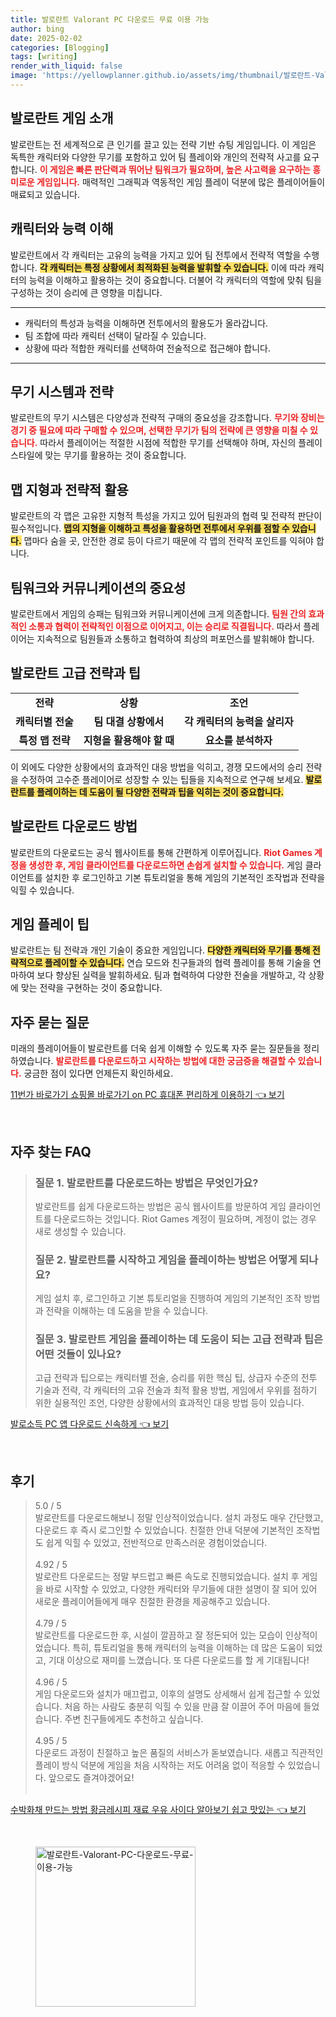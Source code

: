 ```yaml
---
title: 발로란트 Valorant PC 다운로드 무료 이용 가능
author: bing
date: 2025-02-02
categories: [Blogging]
tags: [writing]
render_with_liquid: false
image: 'https://yellowplanner.github.io/assets/img/thumbnail/발로란트-Valorant-PC-다운로드-무료-이용-가능.webp'
---
```



<h2 id='발로란트 게임 소개'>발로란트 게임 소개</h2>

<p>발로란트는 전 세계적으로 큰 인기를 끌고 있는 전략 기반 슈팅 게임입니다. 이 게임은 독특한 캐릭터와 다양한 무기를 포함하고 있어 팀 플레이와 개인의 전략적 사고를 요구합니다. <b><span style="color: #ee2323;">이 게임은 빠른 판단력과 뛰어난 팀워크가 필요하며, 높은 사고력을 요구하는 흥미로운 게임입니다.</span></b> 매력적인 그래픽과 역동적인 게임 플레이 덕분에 많은 플레이어들이 매료되고 있습니다.</p>

<h2 id='캐릭터와 능력 이해'>캐릭터와 능력 이해</h2>

<p>발로란트에서 각 캐릭터는 고유의 능력을 가지고 있어 팀 전투에서 전략적 역할을 수행합니다. <b><span style="background-color: #ffe066;">각 캐릭터는 특정 상황에서 최적화된 능력을 발휘할 수 있습니다.</span></b> 이에 따라 캐릭터의 능력을 이해하고 활용하는 것이 중요합니다. 더불어 각 캐릭터의 역할에 맞춰 팀을 구성하는 것이 승리에 큰 영향을 미칩니다.</p>

<hr />

<ul>
    <li>캐릭터의 특성과 능력을 이해하면 전투에서의 활용도가 올라갑니다.</li>
    <li>팀 조합에 따라 캐릭터 선택이 달라질 수 있습니다.</li>
    <li>상황에 따라 적합한 캐릭터를 선택하여 전술적으로 접근해야 합니다.</li>
</ul>

<hr />

<h2 id='무기 시스템과 전략'>무기 시스템과 전략</h2>

<p>발로란트의 무기 시스템은 다양성과 전략적 구매의 중요성을 강조합니다. <b><span style="color: #ee2323;">무기와 장비는 경기 중 필요에 따라 구매할 수 있으며, 선택한 무기가 팀의 전략에 큰 영향을 미칠 수 있습니다.</span></b> 따라서 플레이어는 적절한 시점에 적합한 무기를 선택해야 하며, 자신의 플레이 스타일에 맞는 무기를 활용하는 것이 중요합니다.</p>

<h2 id='맵 지형과 전략적 활용'>맵 지형과 전략적 활용</h2>

<p>발로란트의 각 맵은 고유한 지형적 특성을 가지고 있어 팀원과의 협력 및 전략적 판단이 필수적입니다. <b><span style="background-color: #ffe066;">맵의 지형을 이해하고 특성을 활용하면 전투에서 우위를 점할 수 있습니다.</span></b> 맵마다 숨을 곳, 안전한 경로 등이 다르기 때문에 각 맵의 전략적 포인트를 익혀야 합니다.</p>

<h2 id='팀워크와 커뮤니케이션의 중요성'>팀워크와 커뮤니케이션의 중요성</h2>

<p>발로란트에서 게임의 승패는 팀워크와 커뮤니케이션에 크게 의존합니다. <b><span style="color: #ee2323;">팀원 간의 효과적인 소통과 협력이 전략적인 이점으로 이어지고, 이는 승리로 직결됩니다.</span></b> 따라서 플레이어는 지속적으로 팀원들과 소통하고 협력하여 최상의 퍼포먼스를 발휘해야 합니다.</p>

<h2 id='발로란트 고급 전략과 팁'>발로란트 고급 전략과 팁</h2>

<table>
    <tr>
        <td style="text-align: center; height: 17px;"><b>전략</b></td>
        <td style="text-align: center; height: 17px;"><b>상황</b></td>
        <td style="text-align: center; height: 17px;"><b>조언</b></td>
    </tr>
    <tr>
        <td style="text-align: center; height: 17px;"><b>캐릭터별 전술</b></td>
        <td style="text-align: center; height: 17px;"><b>팀 대결 상황에서</b></td>
        <td style="text-align: center; height: 17px;"><b>각 캐릭터의 능력을 살리자</b></td>
    </tr>
    <tr>
        <td style="text-align: center; height: 17px;"><b>특정 맵 전략</b></td>
        <td style="text-align: center; height: 17px;"><b>지형을 활용해야 할 때</b></td>
        <td style="text-align: center; height: 17px;"><b>요소를 분석하자</b></td>
    </tr>
</table>

<p>이 외에도 다양한 상황에서의 효과적인 대응 방법을 익히고, 경쟁 모드에서의 승리 전략을 수정하여 고수준 플레이어로 성장할 수 있는 팁들을 지속적으로 연구해 보세요. <b><span style="background-color: #ffe066;">발로란트를 플레이하는 데 도움이 될 다양한 전략과 팁을 익히는 것이 중요합니다.</span></b></p>

<h2 id='발로란트 다운로드 방법'>발로란트 다운로드 방법</h2>

<p>발로란트의 다운로드는 공식 웹사이트를 통해 간편하게 이루어집니다. <b><span style="color: #ee2323;">Riot Games 계정을 생성한 후, 게임 클라이언트를 다운로드하면 손쉽게 설치할 수 있습니다.</span></b> 게임 클라이언트를 설치한 후 로그인하고 기본 튜토리얼을 통해 게임의 기본적인 조작법과 전략을 익힐 수 있습니다.</p>

<h2 id='게임 플레이 팁'>게임 플레이 팁</h2>

<p>발로란트는 팀 전략과 개인 기술이 중요한 게임입니다. <b><span style="background-color: #ffe066;">다양한 캐릭터와 무기를 통해 전략적으로 플레이할 수 있습니다.</span></b> 연습 모드와 친구들과의 협력 플레이를 통해 기술을 연마하여 보다 향상된 실력을 발휘하세요. 팀과 협력하여 다양한 전술을 개발하고, 각 상황에 맞는 전략을 구현하는 것이 중요합니다.</p>

<h2 id='자주 묻는 질문'>자주 묻는 질문</h2>

<p>미래의 플레이어들이 발로란트를 더욱 쉽게 이해할 수 있도록 자주 묻는 질문들을 정리하였습니다. <b><span style="color: #ee2323;">발로란트를 다운로드하고 시작하는 방법에 대한 궁금증을 해결할 수 있습니다.</span></b> 궁금한 점이 있다면 언제든지 확인하세요.</p>


<p><a class="click-button" title="11번가 바로가기 쇼핑몰 바로가기 on PC 휴대폰 편리하게 이용하기" href="https://yellowplanner.github.io/posts/11%EB%B2%88%EA%B0%80-%EB%B0%94%EB%A1%9C%EA%B0%80%EA%B8%B0-%EC%87%BC%ED%95%91%EB%AA%B0-%EB%B0%94%EB%A1%9C%EA%B0%80%EA%B8%B0-on-PC-%ED%9C%B4%EB%8C%80%ED%8F%B0-%ED%8E%B8%EB%A6%AC%ED%95%98%EA%B2%8C-%EC%9D%B4%EC%9A%A9%ED%95%98%EA%B8%B0/" rel="dofollow">11번가 바로가기 쇼핑몰 바로가기 on PC 휴대폰 편리하게 이용하기 👈 보기</a></p><br>
<h2 id='자주_찾는_FAQ'>자주 찾는 FAQ</h2>
<div itemscope="" itemtype="https://schema.org/FAQPage"> 
<blockquote> 
<div itemscope="" itemprop="mainEntity" itemtype="https://schema.org/Question"> 
<h3 itemprop="name">질문 1. 발로란트를 다운로드하는 방법은 무엇인가요?</h3> 
<div itemscope="" itemprop="acceptedAnswer" itemtype="https://schema.org/Answer"> 
<span itemprop="text"> 
<p>발로란트를 쉽게 다운로드하는 방법은 공식 웹사이트를 방문하여 게임 클라이언트를 다운로드하는 것입니다. Riot Games 계정이 필요하며, 계정이 없는 경우 새로 생성할 수 있습니다.</p> 
</span> 
</div> 
</div> 
<div itemscope="" itemprop="mainEntity" itemtype="https://schema.org/Question"> 
<h3 itemprop="name">질문 2. 발로란트를 시작하고 게임을 플레이하는 방법은 어떻게 되나요?</h3> 
<div itemscope="" itemprop="acceptedAnswer" itemtype="https://schema.org/Answer"> 
<span itemprop="text"> 
<p>게임 설치 후, 로그인하고 기본 튜토리얼을 진행하여 게임의 기본적인 조작 방법과 전략을 이해하는 데 도움을 받을 수 있습니다.</p> 
</span> 
</div> 
</div> 
<div itemscope="" itemprop="mainEntity" itemtype="https://schema.org/Question"> 
<h3 itemprop="name">질문 3. 발로란트 게임을 플레이하는 데 도움이 되는 고급 전략과 팁은 어떤 것들이 있나요?</h3> 
<div itemscope="" itemprop="acceptedAnswer" itemtype="https://schema.org/Answer"> 
<span itemprop="text"> 
<p>고급 전략과 팁으로는 캐릭터별 전술, 승리를 위한 핵심 팁, 상급자 수준의 전투 기술과 전략, 각 캐릭터의 고유 전술과 최적 활용 방법, 게임에서 우위를 점하기 위한 실용적인 조언, 다양한 상황에서의 효과적인 대응 방법 등이 있습니다.</p> 
</span> 
</div> 
</div> 
</blockquote> 
</div>
<p><a class="click-button" title="발로소득 PC 앱 다운로드 신속하게" href="https://yellowplanner.github.io/posts/%EB%B0%9C%EB%A1%9C%EC%86%8C%EB%93%9D-PC-%EC%95%B1-%EB%8B%A4%EC%9A%B4%EB%A1%9C%EB%93%9C-%EC%8B%A0%EC%86%8D%ED%95%98%EA%B2%8C/" rel="dofollow">발로소득 PC 앱 다운로드 신속하게 👈 보기</a></p><br>
<h2 id='후기'>후기</h2>
<div itemscope itemtype="https://schema.org/Product">
  <blockquote>
  <div itemprop="review" itemscope itemtype="https://schema.org/Review">
      <div itemprop="reviewRating" itemscope itemtype="https://schema.org/Rating"> <span itemprop="ratingValue">5.0</span> / <span itemprop="bestRating">5</span> </div>
      <span itemprop="reviewBody">발로란트를 다운로드해보니 정말 인상적이었습니다. 설치 과정도 매우 간단했고, 다운로드 후 즉시 로그인할 수 있었습니다. 친절한 안내 덕분에 기본적인 조작법도 쉽게 익힐 수 있었고, 전반적으로 만족스러운 경험이었습니다.</span>
  </div>
  <br>
  <div itemprop="review" itemscope itemtype="https://schema.org/Review">
      <div itemprop="reviewRating" itemscope itemtype="https://schema.org/Rating"> <span itemprop="ratingValue">4.92</span> / <span itemprop="bestRating">5</span> </div>
      <span itemprop="reviewBody">발로란트 다운로드는 정말 부드럽고 빠른 속도로 진행되었습니다. 설치 후 게임을 바로 시작할 수 있었고, 다양한 캐릭터와 무기들에 대한 설명이 잘 되어 있어 새로운 플레이어들에게 매우 친절한 환경을 제공해주고 있습니다.</span>
  </div>
  <br>
  <div itemprop="review" itemscope itemtype="https://schema.org/Review">
      <div itemprop="reviewRating" itemscope itemtype="https://schema.org/Rating"> <span itemprop="ratingValue">4.79</span> / <span itemprop="bestRating">5</span> </div>
      <span itemprop="reviewBody">발로란트를 다운로드한 후, 시설이 깔끔하고 잘 정돈되어 있는 모습이 인상적이었습니다. 특히, 튜토리얼을 통해 캐릭터의 능력을 이해하는 데 많은 도움이 되었고, 기대 이상으로 재미를 느꼈습니다. 또 다른 다운로드를 할 게 기대됩니다!</span>
  </div>
  <br>
  <div itemprop="review" itemscope itemtype="https://schema.org/Review">
      <div itemprop="reviewRating" itemscope itemtype="https://schema.org/Rating"> <span itemprop="ratingValue">4.96</span> / <span itemprop="bestRating">5</span> </div>
      <span itemprop="reviewBody">게임 다운로드와 설치가 매끄럽고, 이후의 설명도 상세해서 쉽게 접근할 수 있었습니다. 처음 하는 사람도 충분히 익힐 수 있을 만큼 잘 이끌어 주어 마음에 들었습니다. 주변 친구들에게도 추천하고 싶습니다.</span>
  </div>
  <br>
  <div itemprop="review" itemscope itemtype="https://schema.org/Review">
      <div itemprop="reviewRating" itemscope itemtype="https://schema.org/Rating"> <span itemprop="ratingValue">4.95</span> / <span itemprop="bestRating">5</span> </div>
      <span itemprop="reviewBody">다운로드 과정이 친절하고 높은 품질의 서비스가 돋보였습니다. 새롭고 직관적인 플레이 방식 덕분에 게임을 처음 시작하는 저도 어려움 없이 적응할 수 있었습니다. 앞으로도 즐겨야겠어요!</span>
  </div>
  <br>
  </blockquote>
</div>
<p><a class="click-button" title="수박화채 만드는 방법 황금레시피 재료 우유 사이다 알아보기 쉽고 맛있는" href="https://yellowplanner.github.io/posts/%EC%88%98%EB%B0%95%ED%99%94%EC%B1%84-%EB%A7%8C%EB%93%9C%EB%8A%94-%EB%B0%A9%EB%B2%95-%ED%99%A9%EA%B8%88%EB%A0%88%EC%8B%9C%ED%94%BC-%EC%9E%AC%EB%A3%8C-%EC%9A%B0%EC%9C%A0-%EC%82%AC%EC%9D%B4%EB%8B%A4-%EC%95%8C%EC%95%84%EB%B3%B4%EA%B8%B0-%EC%89%BD%EA%B3%A0-%EB%A7%9B%EC%9E%88%EB%8A%94/" rel="dofollow">수박화채 만드는 방법 황금레시피 재료 우유 사이다 알아보기 쉽고 맛있는 👈 보기</a></p><br>
<figure class="image"><img src="https://yellowplanner.github.io/assets/img/thumbnail/발로란트-Valorant-PC-다운로드-무료-이용-가능.webp" alt="발로란트-Valorant-PC-다운로드-무료-이용-가능" width="256" height="256"></figure>